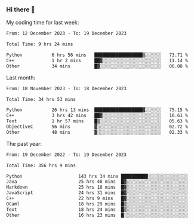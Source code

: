### Hi there 👋

My coding time for last week:

<!--START_SECTION:week-->

```txt
From: 12 December 2023 - To: 19 December 2023

Total Time: 9 hrs 24 mins

Python           6 hrs 56 mins   ██████████████████▒░░░░░░   73.71 %
C++              1 hr 2 mins     ██▓░░░░░░░░░░░░░░░░░░░░░░   11.14 %
Other            34 mins         █▓░░░░░░░░░░░░░░░░░░░░░░░   06.08 %
```

<!--END_SECTION:week-->

Last month:

<!--START_SECTION:month-->

```txt
From: 18 November 2023 - To: 18 December 2023

Total Time: 34 hrs 53 mins

Python           26 hrs 13 mins  ██████████████████▓░░░░░░   75.15 %
C++              3 hrs 42 mins   ██▓░░░░░░░░░░░░░░░░░░░░░░   10.61 %
Text             1 hr 57 mins    █▒░░░░░░░░░░░░░░░░░░░░░░░   05.63 %
ObjectiveC       56 mins         ▓░░░░░░░░░░░░░░░░░░░░░░░░   02.72 %
Other            48 mins         ▓░░░░░░░░░░░░░░░░░░░░░░░░   02.33 %
```

<!--END_SECTION:month-->

The past year:

<!--START_SECTION:year-->

```txt
From: 19 December 2022 - To: 19 December 2023

Total Time: 356 hrs 9 mins

Python                     143 hrs 34 mins ██████████░░░░░░░░░░░░░░░   40.31 %
Java                       25 hrs 48 mins  █▓░░░░░░░░░░░░░░░░░░░░░░░   07.25 %
Markdown                   25 hrs 10 mins  █▓░░░░░░░░░░░░░░░░░░░░░░░   07.07 %
JavaScript                 24 hrs 31 mins  █▓░░░░░░░░░░░░░░░░░░░░░░░   06.89 %
C++                        22 hrs 9 mins   █▓░░░░░░░░░░░░░░░░░░░░░░░   06.22 %
OCaml                      18 hrs 29 mins  █▒░░░░░░░░░░░░░░░░░░░░░░░   05.19 %
Text                       18 hrs 24 mins  █▒░░░░░░░░░░░░░░░░░░░░░░░   05.17 %
Other                      16 hrs 23 mins  █░░░░░░░░░░░░░░░░░░░░░░░░   04.60 %
```

<!--END_SECTION:year-->
